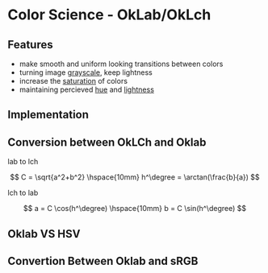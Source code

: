 # Color Science - OkLab/OkLch

## Features

- make smooth and uniform looking transitions between colors 
- turning image [grayscale](), keep lightness
- increase the [saturation](color-glossary.md#saturation/chroma) of colors
- maintaining percieved [hue](color-glossary.md#hue) and [lightness]()

## Implementation

## Conversion between OkLCh and Oklab

lab to lch

$$
C = \sqrt{a^2+b^2} \hspace{10mm} h^\degree = \arctan(\frac{b}{a})
$$

lch to lab

$$
a = C \cos(h^\degree) \hspace{10mm} b = C \sin(h^\degree)
$$


## Oklab VS HSV

## Convertion Between Oklab and sRGB


